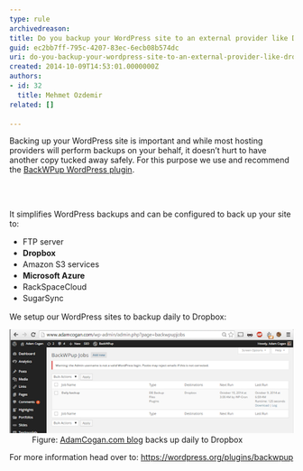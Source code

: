 ```yaml
---
type: rule
archivedreason: 
title: Do you backup your WordPress site to an external provider like Dropbox?
guid: ec2bb7ff-795c-4207-83ec-6ecb08b574dc
uri: do-you-backup-your-wordpress-site-to-an-external-provider-like-dropbox
created: 2014-10-09T14:53:01.0000000Z
authors:
- id: 32
  title: Mehmet Ozdemir
related: []

---
```



<p>​Backing up your WordPress site is important and while most hosting providers will perform backups on your behalf, it doesn’t hurt to have another copy tucked away safely. For this purpose we use and recommend the 
   <a href="https://wordpress.org/plugins/backwpup">BackWPup WordPress plugin</a>​.</p>
<br><excerpt class='endintro'></excerpt><br>
<p>It simplifies WordP​ress backups and can be configured to back up your site to:</p><div><ul><li> 
         <span style="line-height:20px;">FTP server</span><br></li><li> 
         <b style="line-height:20px;">Dropbox</b><br></li><li> 
         <span style="line-height:20px;">Amazon S3 services</span><br></li><li> 
         <b style="line-height:20px;">Microsoft Azure</b><br></li><li> 
         <span style="line-height:20px;">RackSpaceCloud</span><br></li><li> 
         <span style="line-height:20px;">SugarSync​</span><br></li></ul></div><p>We setup our WordPress sites to backup daily to Dropbox:</p><dl class="goodImage"><dt><img src="wp-dropbox.png" alt="wp-dropbox.png" /></dt><dd>Figure: <a href="http://adamcogan.com/">AdamCogan.com blog</a> backs up daily to Dropbox
 </dd></dl><p>For more information head over to: <a href="https://wordpress.org/plugins/backwpup">https://wordpress.org/plugins/backwpup</a></p>



